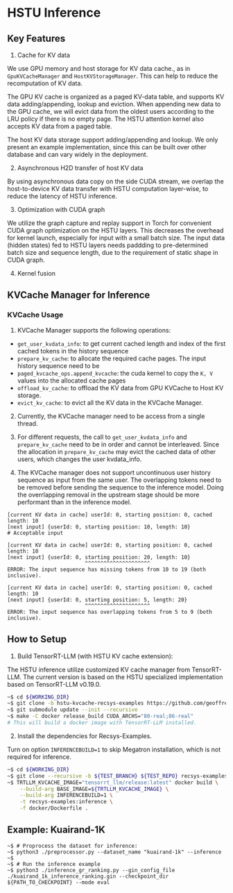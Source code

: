 # HSTU Inference

## Key Features

1. Cache for KV data

We use GPU memory and host storage for KV data cache., as in `GpuKVCacheManager` and `HostKVStorageManager`. This can help to reduce the recomputation of KV data.

The GPU KV cache is organized as a paged KV-data table, and supports KV data adding/appending, lookup and eviction. When appending new data to the GPU cache, we will evict data from the oldest users according to the LRU policy if there is no empty page. The HSTU attention kernel also accepts KV data from a paged table.

The host KV data storage support adding/appending and lookup. We only present an example implementation, since this can be built over other database and can vary widely in the deployment.

2. Asynchronous H2D transfer of host KV data 

By using asynchronous data copy on the side CUDA stream, we overlap the host-to-device KV data transfer with HSTU computation layer-wise, to reduce the latency of HSTU inference.


3. Optimization with CUDA graph

We utilize the graph capture and replay support in Torch for convenient CUDA graph optimization on the HSTU layers. This decreases the overhead for kernel launch, especially for input with a small batch size. The input data (hidden states) fed to HSTU layers needs paddding to pre-determined batch size and sequence length, due to the requirement of static shape in CUDA graph.

4. Kernel fusion

## KVCache Manager for Inference

### KVCache Usage

1. KVCache Manager supports the following operations:
* `get_user_kvdata_info`: to get current cached length and index of the first cached tokens in the history sequence
* `prepare_kv_cache`: to allocate the required cache pages. The input history sequence need to be 
* `paged_kvcache_ops.append_kvcache`: the cuda kernel to copy the `K, V` values into the allocated cache pages
* `offload_kv_cache`: to offload the KV data from GPU KVCache to Host KV storage.
* `evict_kv_cache`: to evict all the KV data in the KVCache Manager.

2. Currently, the KVCache manager need to be access from a single thread.

3. For different requests, the call to `get_user_kvdata_info` and `prepare_kv_cache` need to be in order and cannot be interleaved. Since the allocation in `prepare_kv_cache` may evict the cached data of other users, which changes the user kvdata_info.

4. The KVCache manager does not support uncontinuous user history sequence as input from the same user. The overlapping tokens need to be removed before sending the sequence to the inference model. Doing the overrlapping removal in the upstream stage should be more performant than in the inference model.

```
[current KV data in cache] userId: 0, starting position: 0, cached length: 10
[next input] {userId: 0, starting position: 10, length: 10}
# Acceptable input

[current KV data in cache] userId: 0, starting position: 0, cached length: 10
[next input] {userId: 0, starting position: 20, length: 10}
                         ^^^^^^^^^^^^^^^^^^^^^
ERROR: The input sequence has missing tokens from 10 to 19 (both inclusive).

[current KV data in cache] userId: 0, starting position: 0, cached length: 10
[next input] {userId: 0, starting position: 5, length: 20}
                         ^^^^^^^^^^^^^^^^^^^^^
ERROR: The input sequence has overlapping tokens from 5 to 9 (both inclusive).
```

## How to Setup

1. Build TensorRT-LLM (with HSTU KV cache extension):

The HSTU inference utilize customized KV cache manager from TensorRT-LLM.
The current version is based on the HSTU specialized implementation based on TensorRT-LLM v0.19.0.

```bash
~$ cd ${WORKING_DIR}
~$ git clone -b hstu-kvcache-recsys-examples https://github.com/geoffreyQiu/TensorRT-LLM.git tensorrt-llm-kvcache && cd tensorrt-llm-kvcache
~$ git submodule update --init --recursive
~$ make -C docker release_build CUDA_ARCHS="80-real;86-real"
# This will build a docker image with TensorRT-LLM installed.
```

2. Install the dependencies for Recsys-Examples.

Turn on option `INFERENCEBUILD=1` to skip Megatron installation, which is not required for inference.

```bash
~$ cd ${WORKING_DIR}
~$ git clone --recursive -b ${TEST_BRANCH} ${TEST_REPO} recsys-examples && cd recsys-examples
~$ TRTLLM_KVCACHE_IMAGE="tensorrt_llm/release:latest" docker build \
    --build-arg BASE_IMAGE=${TRTLLM_KVCACHE_IMAGE} \
    --build-arg INFERENCEBUILD=1 \
    -t recsys-examples:inference \
    -f docker/Dockerfile .
```

## Example: Kuairand-1K

```
~$ # Proprocess the dataset for inference:
~$ python3 ./preprocessor.py --dataset_name "kuairand-1k" --inference
~$
~$ # Run the inference example
~$ python3 ./inference_gr_ranking.py --gin_config_file ./kuairand_1k_inference_ranking.gin --checkpoint_dir ${PATH_TO_CHECKPOINT} --mode eval
```
